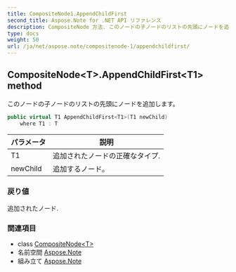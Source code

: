 ```yaml
---
title: CompositeNode1.AppendChildFirst
second_title: Aspose.Note for .NET API リファレンス
description: CompositeNode 方法. このノードの子ノードのリストの先頭にノードを追加します
type: docs
weight: 50
url: /ja/net/aspose.note/compositenode-1/appendchildfirst/
---
```

## CompositeNode&lt;T&gt;.AppendChildFirst&lt;T1&gt; method

このノードの子ノードのリストの先頭にノードを追加します。

```csharp
public virtual T1 AppendChildFirst<T1>(T1 newChild)
    where T1 : T
```

| パラメータ | 説明 |
| --- | --- |
| T1 | 追加されたノードの正確なタイプ. |
| newChild | 追加するノード。 |

### 戻り値

追加されたノード.

### 関連項目

* class [CompositeNode&lt;T&gt;](../)
* 名前空間 [Aspose.Note](../../compositenode-1/)
* 組み立て [Aspose.Note](../../../)


